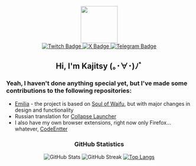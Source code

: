 <div id="header" align="center">
  <img src="https://avatars.githubusercontent.com/u/94784342?v=5" width="100"/>
  <div id="badges">
    <a href="https://kajitsy.ru/twitch">
      <img src="https://img.shields.io/badge/Twitch-964fff?logo=twitch&logoColor=white&style=for-the-badge" alt="Twitch Badge"/>
    </a>
    <a href="https://x.com/kajitsy">
      <img src="https://img.shields.io/badge/X-black?logo=x&logoColor=white&style=for-the-badge" alt="X Badge"/>
    </a>
    <a href="https://kajitsy.ru/tg">
      <img src="https://img.shields.io/badge/Telegram-2fabea?logo=telegram&logoColor=white&style=for-the-badge" alt="Telegram Badge"/>
    </a>
  </div>
  
  ## Hi, I'm Kajitsy (｡･∀･)ﾉﾞ
</div>     

### Yeah, I haven't done anything special yet, but I've made some contributions to the following repositories:

- [Emilia](https://github.com/Kajitsy/Emilia) - the project is based on [Soul of Waifu](https://github.com/jofizcd/Soul-of-Waifu), but with major changes in design and functionality
- Russian translation for [Collapse Launcher](https://github.com/CollapseLauncher/Collapse)
- I also have my own browser extensions, right now only Firefox... whatever, [CodeEntter](https://github.com/Kajitsy/Genshin-Star-Rail-CodeEntter)

<div id="GitHub-Statistics" align="center">
  
### GitHub Statistics
![GitHub Stats](https://github-readme-stats.vercel.app/api?username=kajitsy&theme=transparent&hide_border=true)
![GitHub Streak](https://github-readme-streak-stats.herokuapp.com?user=kajitsy&theme=transparent&hide_border=true)
[![Top Langs](https://github-readme-stats.vercel.app/api/top-langs/?username=kajitsy&theme=transparent&hide_border=true)](https://github.com/Kajitsy?tab=repositories)
</div>   
